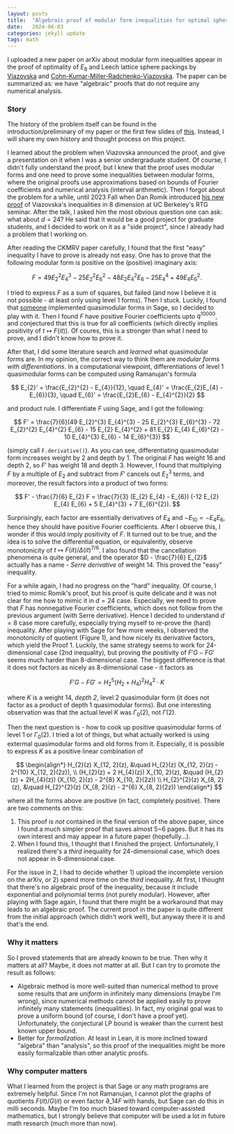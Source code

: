 ```yaml
---
layout: posts
title:  "Algebraic proof of modular form inequalities for optimal sphere packings"
date:   2024-06-03
categories: jekyll update
tags: math
---
```


I uploaded a new paper on arXiv about modular form inequalities appear in the proof of optimality of $E_{8}$ and Leech lattice sphere packings by [Viazovska](https://annals.math.princeton.edu/2017/185-3/p07) and [Cohn-Kumar-Miller-Radchenko-Viazovska](https://annals.math.princeton.edu/2017/185-3/p08).
The paper can be summarized as: we have "algebraic" proofs that do not require any numerical analysis.

### Story

The history of the problem itself can be found in the introduction/preliminary of my paper or the first few slides of [this](../assets/spherepacking.pdf).
Instead, I will share my own history and thought process on this project.

I learned about the problem when Viazovska announced the proof, and give a presentation on it when I was a senior undergraduate student.
Of course, I didn't fully understand the proof, but I knew that the proof uses modular forms and one need to prove some inequalities between modular forms, where the original proofs use approximations based on bounds of Fourier coefficients and numerical analysis (interval arithmetic).
Then I forgot about the problem for a while, until 2023 Fall when Dan Romik introduced [his new proof](https://www.pnas.org/doi/full/10.1073/pnas.2304891120) of Viazovska's inequalities in $8$ dimension at UC Berkeley's RTG seminar.
After the talk, I asked him the most obvious question one can ask: what about $d = 24$?
He said that it would be a good project for graduate students, and I decided to work on it as a "side project", since I already had a problem that I working on.

After reading the CKMRV paper carefully, I found that the first "easy" inequality I have to prove is already not easy.
One has to prove that the following modular form is positive on the (positive) imaginary axis:

$$
F = 49 E_2^2 E_4^3 - 25 E_2^2 E_6^2 - 48 E_2 E_4^2 E_6 - 25 E_4^4 + 49 E_4 E_6^2.
$$

I tried to express $F$ as a sum of squares, but failed (and now I believe it is not possible - at least only using level $1$ forms). Then I stuck.
Luckily, I found that [someone](https://davidayotte.github.io/) implemented quasimodular forms in Sage, so I decided to play with it.
Then I found $F$ have positive Fourier coefficients upto $q^{10000}$, and conjectured that this is true for all coefficients (which directly implies positivity of $t \mapsto F(it)$).
Of coures, this is a stronger than what I need to prove, and I didn't know how to prove it.

After that, I did some literature search and *learned* what quasimodular forms are. In my opinion, the correct way to think them are *modular forms with differentiations*.
In a computational viewpoint, differentiations of level 1 quasimodular forms can be computed using Ramanujan's formula

$$
E_{2}' = \frac{E_{2}^{2} - E_{4}}{12}, \quad E_{4}' = \frac{E_{2}E_{4} - E_{6}}{3}, \quad E_{6}' = \frac{E_{2}E_{6} - E_{4}^{2}}{2}
$$

and product rule.
I differentiate $F$ using Sage, and I got the following:

$$
F' = \frac{7}{6}(49 E_{2}^{3} E_{4}^{3} - 25 E_{2}^{3} E_{6}^{3} - 72 E_{2}^{2} E_{4}^{2} E_{6} - 15 E_{2} E_{4}^{2} + 81 E_{2} E_{4} E_{6}^{2} - 10 E_{4}^{3} E_{6} - 14 E_{6}^{3})
$$

(simply call `F.derivative()`). As you can see, differentiating quasimodular form increases weight by 2 and depth by 1. The original $F$ has weight $16$ and depth $2$, so $F'$ has weight $18$ and depth $3$. However, I found that multiplying $F$ by a multiple of $E_{2}$ and subtract from $F'$ cancels out $E_{2}^{3}$ terms, and moreover, the result factors into a product of two forms:

$$
F' - \frac{7}{6} E_{2} F = \frac{7}{3} (E_{2} E_{4} - E_{6}) (-12 E_{2} E_{4} E_{6} + 5 E_{4}^{3} + 7 E_{6}^{2}).
$$

Surprisingly, each factor are essentially derivatives of $E_{4}$ and $-E_{10} = - E_{4} E_{6}$, hence they should have positive Fourier coefficients.
After I observe this, I wonder if this would imply positivity of $F$.
It turned out to be true, and the idea is to solve the differential equation, or equivalently, observe monotonicity of $t \mapsto F(it) / \Delta(it)^{7/6}$.
I also found that the cancellation phenomena is quite general, and the operator $D - \frac{7}{6} E_{2}$ actually has a name - *Serre derivative* of weight $14$.
This proved the "easy" inequality.

For a while again, I had no progress on the "hard" inequality.
Of course, I tried to mimic Romik's proof, but his proof is quite delicate and it was not clear for me how to mimic it in $d = 24$ case.
Especially, we need to prove that $F$ has nonnegative Fourier coefficients, which does not follow from the previous argument (with Serre derivative).
Hence I decided to understand $d = 8$ case more carefully, especially trying myself to re-prove the (hard) inequality.
After playing with Sage for few more weeks, I observed the monotonicity of quotient (Figure 1), and how nicely its derivative factors, which yield the Proof 1.
Luckily, the same strategy seems to work for 24-dimensional case (2nd inequality), but proving the positivity of $F'G - FG'$ seems much harder than 8-dimensional case.
The biggest difference is that it does not factors as nicely as 8-dimensional case - it factors as

$$
F'G - FG' = H_{2}^{5} (H_2 + H_4)^{2} H_{4}^{2} \cdot K
$$

where $K$ is a weight 14, *depth 2*, level 2 quasimodular form (it does not factor as a product of depth 1 quasimodular forms).
But one interesting observation was that the actual level $K$ was $\Gamma_{0}(2)$, not $\Gamma(2)$.

Then the next question is - how to cook up positive quasimodular forms of level $1$ or $\Gamma_{0}(2)$.
I tried a lot of things, but what actually worked is using extermal quasimodular forms and old forms from it.
Especially, it is possible to express $K$ as a positive linear combination of

$$
\begin{align*}
H_{2}(z) X_{12, 2}(z), &\quad H_{2}(z) (X_{12, 2}(z) - 2^{10} X_{12, 2}(2z)), \\
(H_{2}(z) + 2 H_{4}(z)) X_{10, 2}(z), &\quad (H_{2}(z) + 2H_{4}(z)) (X_{10, 2}(z) - 2^{8} X_{10, 2}(2z)) \\
H_{2}^{2}(z) X_{8, 2}(z), &\quad H_{2}^{2}(z) (X_{8, 2}(z) - 2^{6} X_{8, 2}(2z))
\end{align*}
$$

where all the forms above are positive (in fact, completely positive).
There are two comments on this:

1. This proof is *not* contained in the final version of the above paper, since I found a much simpler proof that saves almost 5~6 pages. But it has its own interest and may appear in a future paper (hopefully...).
2. When I found this, I thought that I finished the project. Unfortunately, I realized there's a *third* inequality for 24-dimensional case, which does not appear in 8-dimensional case.

For the issue in 2, I had to decide whether 1) upload the incomplete version on the arXiv, or 2) spend more time on the *third* inequality.
At first, I thought that there's no algebraic proof of the inequality, because it include exponential and polynomial terms (not purely modular).
However, after playing with Sage again, I found that there might be a workaround that may leads to an algebraic proof.
The current proof in the paper is quite different from the initial approach (which didn't work well), but anyway there it is and that's the end.

### Why it matters

So I proved statements that are already known to be true. Then why it matters at all?
Maybe, it does not matter at all. But I can try to promote the result as follows:

- Algebraic method is more well-suited than numerical method to prove some results that are *uniform* in infinitely many dimensions (maybe I'm wrong), since numerical methods cannot be applied easily to prove infinitely many statements (inequalities). In fact, my original goal was to prove a uniform bound (of course, I don't have a proof yet).
Unfortunately, the conjectural LP bound is weaker than the current best known upper bound.
- Better for *formalization*. At least in Lean, it is more inclined toward "algebra" than "analysis", so this proof of the inequalities might be more easily formalizable than other analytic proofs.

### Why computer matters

What I learned from the project is that Sage or any math programs are extremely helpful.
Since I'm not Ramanujan, I cannot plot the graphs of quotients $F(it) / G(it)$ or even factor $\partial\_{14}F$ with hands, but Sage can do this in milli seconds.
Maybe I'm too much biased toward computer-assisted mathematics, but I strongly believe that computer will be used a lot in future math research (much more than now).
